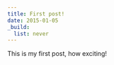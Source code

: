 ```yaml
---
title: First post!
date: 2015-01-05
_build:
  list: never
---
```


This is my first post, how exciting!